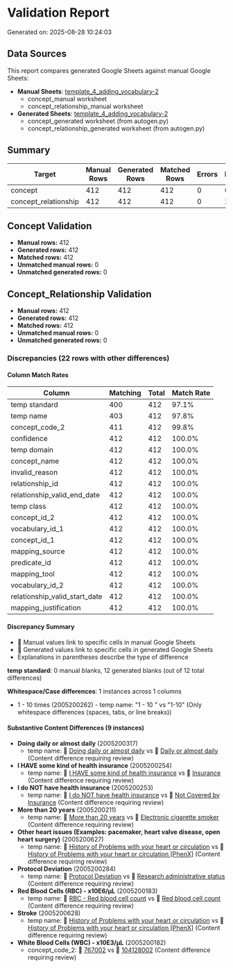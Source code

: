# Validation Report

Generated on: 2025-08-28 10:24:03

## Data Sources

This report compares generated Google Sheets against manual Google Sheets:

- **Manual Sheets**: [template_4_adding_vocabulary-2](https://docs.google.com/spreadsheets/d/1IDjSfI9Kbr9VGeL9hTxO4ic6xBEMNs88b1f8DHPgKPY/edit)
  - concept_manual worksheet
  - concept_relationship_manual worksheet
- **Generated Sheets**: [template_4_adding_vocabulary-2](https://docs.google.com/spreadsheets/d/1IDjSfI9Kbr9VGeL9hTxO4ic6xBEMNs88b1f8DHPgKPY/edit)
  - concept_generated worksheet (from autogen.py)
  - concept_relationship_generated worksheet (from autogen.py)

## Summary

| Target | Manual Rows | Generated Rows | Matched Rows | Errors | Discrepancies |
|--------|-------------|----------------|--------------|--------|---------------|
| concept | 412 | 412 | 412 | 0 | 0 |
| concept_relationship | 412 | 412 | 412 | 0 | 22 |

## Concept Validation

- **Manual rows:** 412
- **Generated rows:** 412
- **Matched rows:** 412
- **Unmatched manual rows:** 0
- **Unmatched generated rows:** 0


## Concept_Relationship Validation

- **Manual rows:** 412
- **Generated rows:** 412
- **Matched rows:** 412
- **Unmatched manual rows:** 0
- **Unmatched generated rows:** 0

### Discrepancies (22 rows with other differences)

#### Column Match Rates

| Column | Matching | Total | Match Rate |
|--------|----------|-------|------------|
| temp standard | 400 | 412 | 97.1% |
| temp name | 403 | 412 | 97.8% |
| concept_code_2 | 411 | 412 | 99.8% |
| confidence | 412 | 412 | 100.0% |
| temp domain | 412 | 412 | 100.0% |
| concept_name | 412 | 412 | 100.0% |
| invalid_reason | 412 | 412 | 100.0% |
| relationship_id | 412 | 412 | 100.0% |
| relationship_valid_end_date | 412 | 412 | 100.0% |
| temp class | 412 | 412 | 100.0% |
| concept_id_2 | 412 | 412 | 100.0% |
| vocabulary_id_1 | 412 | 412 | 100.0% |
| concept_id_1 | 412 | 412 | 100.0% |
| mapping_source | 412 | 412 | 100.0% |
| predicate_id | 412 | 412 | 100.0% |
| mapping_tool | 412 | 412 | 100.0% |
| vocabulary_id_2 | 412 | 412 | 100.0% |
| relationship_valid_start_date | 412 | 412 | 100.0% |
| mapping_justification | 412 | 412 | 100.0% |

#### Discrepancy Summary

- 🔴 Manual values link to specific cells in manual Google Sheets
- 🔵 Generated values link to specific cells in generated Google Sheets
- Explanations in parentheses describe the type of difference

**temp standard**: 0 manual blanks, 12 generated blanks (out of 12 total differences)

**Whitespace/Case differences**: 1 instances across 1 columns
- 1 - 10 times (2005200262) - temp name: "1 - 10 " vs "1-10" (Only whitespace differences (spaces, tabs, or line breaks))


#### Substantive Content Differences (9 instances)

- **Doing daily or almost daily** (2005200317)
  - temp name: 🔴 [Doing daily or almost daily](https://docs.google.com/spreadsheets/d/1IDjSfI9Kbr9VGeL9hTxO4ic6xBEMNs88b1f8DHPgKPY/edit?gid=933853125#gid=933853125&range=G217) vs 🔵 [Daily or almost daily](https://docs.google.com/spreadsheets/d/1IDjSfI9Kbr9VGeL9hTxO4ic6xBEMNs88b1f8DHPgKPY/edit?gid=963371514#gid=963371514&range=G217) (Content difference requiring review)
- **I HAVE some kind of health insurance** (2005200254)
  - temp name: 🔴 [I HAVE some kind of health insurance](https://docs.google.com/spreadsheets/d/1IDjSfI9Kbr9VGeL9hTxO4ic6xBEMNs88b1f8DHPgKPY/edit?gid=933853125#gid=933853125&range=G158) vs 🔵 [Insurance](https://docs.google.com/spreadsheets/d/1IDjSfI9Kbr9VGeL9hTxO4ic6xBEMNs88b1f8DHPgKPY/edit?gid=963371514#gid=963371514&range=G158) (Content difference requiring review)
- **I do NOT have health insurance** (2005200253)
  - temp name: 🔴 [I do NOT have health insurance](https://docs.google.com/spreadsheets/d/1IDjSfI9Kbr9VGeL9hTxO4ic6xBEMNs88b1f8DHPgKPY/edit?gid=933853125#gid=933853125&range=G157) vs 🔵 [Not Covered by Insurance](https://docs.google.com/spreadsheets/d/1IDjSfI9Kbr9VGeL9hTxO4ic6xBEMNs88b1f8DHPgKPY/edit?gid=963371514#gid=963371514&range=G157) (Content difference requiring review)
- **More than 20 years** (2005200211)
  - temp name: 🔴 [More than 20 years](https://docs.google.com/spreadsheets/d/1IDjSfI9Kbr9VGeL9hTxO4ic6xBEMNs88b1f8DHPgKPY/edit?gid=933853125#gid=933853125&range=G133) vs 🔵 [Electronic cigarette smoker](https://docs.google.com/spreadsheets/d/1IDjSfI9Kbr9VGeL9hTxO4ic6xBEMNs88b1f8DHPgKPY/edit?gid=963371514#gid=963371514&range=G133) (Content difference requiring review)
- **Other heart issues (Examples: pacemaker, heart valve disease, open heart surgery)** (2005200627)
  - temp name: 🔴 [History of Problems with your heart or circulation](https://docs.google.com/spreadsheets/d/1IDjSfI9Kbr9VGeL9hTxO4ic6xBEMNs88b1f8DHPgKPY/edit?gid=933853125#gid=933853125&range=G412) vs 🔵 [History of Problems with your heart or circulation [PhenX]](https://docs.google.com/spreadsheets/d/1IDjSfI9Kbr9VGeL9hTxO4ic6xBEMNs88b1f8DHPgKPY/edit?gid=963371514#gid=963371514&range=G412) (Content difference requiring review)
- **Protocol Deviation** (2005200284)
  - temp name: 🔴 [Protocol Deviation](https://docs.google.com/spreadsheets/d/1IDjSfI9Kbr9VGeL9hTxO4ic6xBEMNs88b1f8DHPgKPY/edit?gid=933853125#gid=933853125&range=G186) vs 🔵 [Research administrative status](https://docs.google.com/spreadsheets/d/1IDjSfI9Kbr9VGeL9hTxO4ic6xBEMNs88b1f8DHPgKPY/edit?gid=963371514#gid=963371514&range=G186) (Content difference requiring review)
- **Red Blood Cells (RBC) - x10E6/µL** (2005200183)
  - temp name: 🔴 [RBC - Red blood cell count](https://docs.google.com/spreadsheets/d/1IDjSfI9Kbr9VGeL9hTxO4ic6xBEMNs88b1f8DHPgKPY/edit?gid=933853125#gid=933853125&range=G115) vs 🔵 [Red blood cell count](https://docs.google.com/spreadsheets/d/1IDjSfI9Kbr9VGeL9hTxO4ic6xBEMNs88b1f8DHPgKPY/edit?gid=963371514#gid=963371514&range=G115) (Content difference requiring review)
- **Stroke** (2005200628)
  - temp name: 🔴 [History of Problems with your heart or circulation](https://docs.google.com/spreadsheets/d/1IDjSfI9Kbr9VGeL9hTxO4ic6xBEMNs88b1f8DHPgKPY/edit?gid=933853125#gid=933853125&range=G413) vs 🔵 [History of Problems with your heart or circulation [PhenX]](https://docs.google.com/spreadsheets/d/1IDjSfI9Kbr9VGeL9hTxO4ic6xBEMNs88b1f8DHPgKPY/edit?gid=963371514#gid=963371514&range=G413) (Content difference requiring review)
- **White Blood Cells (WBC) - x10E3/µL** (2005200182)
  - concept_code_2: 🔴 [767002](https://docs.google.com/spreadsheets/d/1IDjSfI9Kbr9VGeL9hTxO4ic6xBEMNs88b1f8DHPgKPY/edit?gid=933853125#gid=933853125&range=K114) vs 🔵 [104128002](https://docs.google.com/spreadsheets/d/1IDjSfI9Kbr9VGeL9hTxO4ic6xBEMNs88b1f8DHPgKPY/edit?gid=963371514#gid=963371514&range=K114) (Content difference requiring review)
